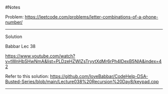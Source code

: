 #Notes

Problem:
https://leetcode.com/problems/letter-combinations-of-a-phone-number/

---

Solution

Babbar Lec 38

https://www.youtube.com/watch?v=tWnHbSHwNmA&list=PLDzeHZWIZsTryvtXdMr6rPh4IDexB5NIA&index=42

Refer to this solution:
https://github.com/loveBabbar/CodeHelp-DSA-Busted-Series/blob/main/Lecture038%20Recursion%20Day8/keypad.cpp

---
